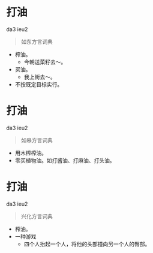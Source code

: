 # 打油
da3 ieu2
> 如东方言词典
- 榨油。
  - 今朝送菜籽去～。
- 买油。
  - 我上街去～。
- 不按既定目标实行。

# 打油
da3 ieu2
> 如皋方言词典
- 用木榨榨油。
- 零买植物油。如打酱油、打麻油、打头油。

# 打油
da3 ieu2
> 兴化方言词典
- 榨油。
- 一种游戏
  - 四个人抬起一个人，将他的头部撞向另一个人的臀部。
